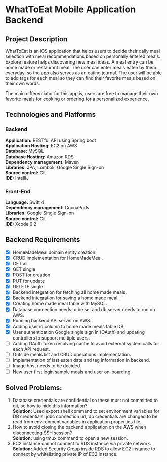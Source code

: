 # WhatToEat Mobile Application Backend
## Project Description
WhatToEat is an iOS application that helps users to decide their daily meal selection with meal recommendations based on personally entered meals. Explore feature helps discovering new meal ideas. A meal entry can be home made or restaurant meal. The user can enter meals eaten by them everyday, so the app also serves as an eating journal. The user will be able to add tags for each meal so they can find their favorite meals based on their own words.

The main differentiator for this app is, users are free to manage their own favorite meals for cooking or ordering for a personalized experience.

## Technologies and Platforms
### Backend
**Application:** RESTful API using Spring boot  
**Application Hosting:** EC2 on AWS  
**Database:** MySQL  
**Database Hosting:** Amazon RDS  
**Dependency management:** Maven  
**Libraries:** JPA, Lombok, Google Single Sign-on  
**Source control:** Git  
**IDE:** IntelliJ  
### Front-End
**Language:** Swift 4  
**Dependency management:** CocoaPods  
**Libraries:** Google Single Sign-on  
**Source control:** Git  
**IDE:** Xcode 9.2  

## Backend Requirements   
- [x] HomeMadeMeal domain entity creation.  
- [x] CRUD implementation for HomeMadeMeal.
 - [x] GET all
 - [x] GET single
 - [x] POST for creation
 - [x] PUT for update
 - [x] DELETE single
- [x] Backend integration for fetching all home made meals.
- [x] Backend integration for saving a home made meal.
- [x] Creating home made meal table with MySQL.
- [x] Database connection needs to be set and db server needs to run on AWS.
- [x] Running backend API server on AWS.
- [x] Adding user id column to home made meals table DB.
- [x] User authentication Google single sign in (OAuth) and updating controllers to support multiple users.
- [ ] Adding OAuth token resolving cache to avoid external system calls for each API request.
- [ ] Outside meals list and CRUD operations implementation.
- [ ] Implementation of last eaten date and tag information in backend.
- [ ] Image host needs to be decided.
- [ ] New user first login sample meals and user on-boarding.

## Solved Problems:
1.  Database credentials are confidential so these must not committed to git, so how to hide this information?  
**Solution:** Used export shell command to set environment variables for DB credentials. jdbc connection url, db credentials are changed to be read from environment variables in application.properties file.
2. How to avoid closing the backend application on the AWS when disconnecting SSH session?  
**Solution:** using tmux command to open a new session.
3. EC2 instance cannot connect to RDS instance via private network.  
**Solution:**
Added Security Group inside RDS to allow EC2 instance to connect by whitelisting private IP of EC2 instance.
